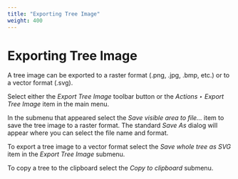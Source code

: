 ```yaml
---
title: "Exporting Tree Image"
weight: 400
---
```



# Exporting Tree Image

A tree image can be exported to a raster format (.png, .jpg, .bmp, etc.) or to a vector format (.svg).

Select either the _Export Tree Image_ toolbar button or the _Actions ‣ Export Tree Image_ item in the main menu.

In the submenu that appeared select the _Save visible area to file..._ item to save the tree image to a raster format. The standard _Save As_ dialog will appear where you can select the file name and format.

To export a tree image to a vector format select the _Save whole tree as SVG_ item in the _Export Tree Image_ submenu.

To copy a tree to the clipboard select the _Copy to clipboard_ submenu.
